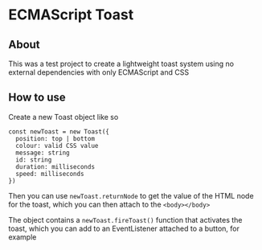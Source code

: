 # ECMAScript Toast

## About
This was a test project to create a lightweight toast system using no external dependencies with only ECMAScript and CSS

## How to use
Create a new Toast object like so
```
const newToast = new Toast({
  position: top | bottom
  colour: valid CSS value
  message: string
  id: string
  duration: milliseconds
  speed: milliseconds
})
```

Then you can use ` newToast.returnNode ` to get the value of the HTML node for the toast, which you can then attach to the ` <body></body> `

The object contains a ` newToast.fireToast() ` function that activates the toast, which you can add to an EventListener attached to a button, for example